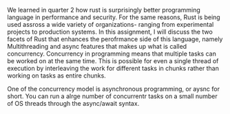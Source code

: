 We learned in quarter 2 how rust is surprisingly better programming language in performance and security. For the same reasons, Rust is being used assross a wide variety of organizations- ranging from experimental projects to production systems. In this assignment, I will discuss the two facets of Rust that enhances the perofrmance side of this language, namely Multithreading and async features that makes up what is called concurrency. Concurrency in programming means that multiple tasks can be worked on at the same time. This is possible for even a single thread of execution by interleaving the work for different tasks in chunks rather than working on tasks as entire chunks.

One of the concurrency model is asynchronous programming, or aysnc for short. You can run a alrge number of concurrentr tasks on a small number of OS threads through the async/await syntax.
